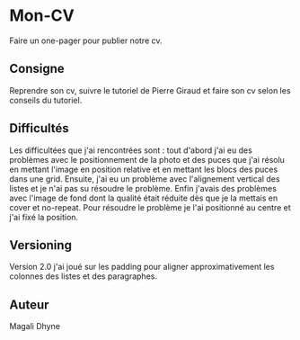# Mon-CV

Faire un one-pager pour publier notre cv.

## Consigne

Reprendre son cv, suivre le tutoriel de Pierre Giraud  et faire son cv selon les conseils du tutoriel.

## Difficultés

Les difficultées que j'ai rencontrées sont : tout d'abord j'ai eu des problèmes avec le positionnement de la photo et des puces que j'ai résolu en mettant l'image en position relative et en mettant les blocs des puces dans une grid. Ensuite, j'ai eu un problème avec l'alignement vertical des listes et je n'ai pas su résoudre le problème. Enfin j'avais des problèmes avec l'image de fond dont la qualité était réduite dès que je la mettais en cover et no-repeat. Pour résoudre le problème je l'ai positionné au centre et j'ai fixé la position.

## Versioning

Version 2.0 j'ai joué sur les padding pour aligner approximativement les colonnes des listes et des paragraphes.

## Auteur

Magali Dhyne
